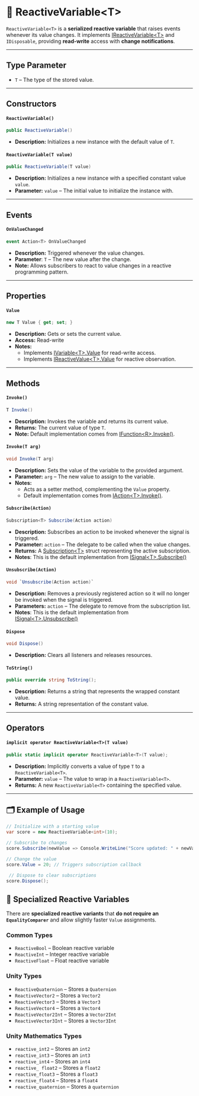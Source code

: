 # 🧩 ReactiveVariable&lt;T&gt;

`ReactiveVariable<T>` is a **serialized reactive variable** that raises events whenever its value changes. It implements [IReactiveVariable&lt;T&gt;](IReactiveVariable.md) and `IDisposable`, providing **read-write** access with **change notifications**.

---

## Type Parameter

- `T` – The type of the stored value.

---

## Constructors

#### `ReactiveVariable()`
```csharp
public ReactiveVariable()
```
- **Description:** Initializes a new instance with the default value of `T`.

#### `ReactiveVariable(T value)`
```csharp
public ReactiveVariable(T value)
```
- **Description:** Initializes a new instance with a specified constant value `value`.
- **Parameter:** `value` – The initial value to initialize the instance with.

---

## Events

#### `OnValueChanged`
```csharp
event Action<T> OnValueChanged
```
- **Description:** Triggered whenever the value changes.
- **Parameter**: `T` – The new value after the change.
- **Note:** Allows subscribers to react to value changes in a reactive programming pattern.

---

## Properties

#### `Value`
```csharp
new T Value { get; set; }
```
- **Description:** Gets or sets the current value.
- **Access:** Read-write
- **Notes:**
  - Implements [IVariable&lt;T&gt;.Value](IVariable.md#value) for read-write access.
  - Implements [IReactiveValue&lt;T&gt;.Value](../Values/IReactiveValue.md#value) for reactive observation.

---

## Methods

#### `Invoke()`
```csharp
T Invoke()
```
- **Description:** Invokes the variable and returns its current value.
- **Returns:** The current value of type `T`.
- **Note:** Default implementation comes from [IFunction&lt;R&gt;.Invoke()](../Functions/IFunction.md#invoke).

#### `Invoke(T arg)`
```csharp
void Invoke(T arg)
```
- **Description:** Sets the value of the variable to the provided argument.
- **Parameter:** `arg` – The new value to assign to the variable.
- **Notes:**
  - Acts as a setter method, complementing the `Value` property.
  - Default implementation comes from [IAction&lt;T&gt;.Invoke()](../Actions/IAction.md#invoket).

#### `Subscribe(Action)`
```csharp
Subscription<T> Subscribe(Action action)  
```
- **Description:** Subscribes an action to be invoked whenever the signal is triggered.
- **Parameter:** `action` – The delegate to be called when the value changes.
- **Returns:** A [Subscription&lt;T&gt;](../Signals/Subscription.md#subscriptiont) struct representing the active subscription.
- **Notes**: This is the default implementation from [ISignal&lt;T&gt;.Subscribe()](../Signals/ISignal.md#subscribetactiont)

#### `Unsubscribe(Action)`
```csharp
void `Unsubscribe(Action action)`  
```
- **Description:** Removes a previously registered action so it will no longer be invoked when the signal is triggered.
- **Parameters:** `action` – The delegate to remove from the subscription list.
- **Notes**: This is the default implementation from [ISignal&lt;T&gt;.Unsubscribe()](../Signals/ISignal.md#unsubscribetactiont)

#### `Dispose`
```csharp
void Dispose()
```
- **Description:** Clears all listeners and releases resources.

#### `ToString()`
```csharp
public override string ToString();
```
- **Description:** Returns a string that represents the wrapped constant value.
- **Returns:** A string representation of the constant value.

--- 

## Operators

#### `implicit operator ReactiveVariable<T>(T value)`
```csharp
public static implicit operator ReactiveVariable<T>(T value);
```
- **Description:** Implicitly converts a value of type `T` to a `ReactiveVariable<T>`.
- **Parameter:** `value` – The value to wrap in a `ReactiveVariable<T>`.
- **Returns:** A new `ReactiveVariable<T>` containing the specified value.

---

## 🗂 Example of Usage

```csharp
// Initialize with a starting value
var score = new ReactiveVariable<int>(10);

// Subscribe to changes
score.Subscribe(newValue => Console.WriteLine("Score updated: " + newValue));

// Change the value
score.Value = 20; // Triggers subscription callback

 // Dispose to clear subscriptions
score.Dispose();
```

## 🧩 Specialized Reactive Variables
There are **specialized reactive variants** that **do not require an `EqualityComparer`** and allow slightly faster `Value` assignments.

### Common Types
- `ReactiveBool` – Boolean reactive variable
- `ReactiveInt` – Integer reactive variable
- `ReactiveFloat` – Float reactive variable

### Unity Types
- `ReactiveQuaternion` – Stores a `Quaternion`
- `ReactiveVector2` – Stores a `Vector2`
- `ReactiveVector3` – Stores a `Vector3`
- `ReactiveVector4` – Stores a `Vector4`
- `ReactiveVector2Int` – Stores a `Vector2Int`
- `ReactiveVector3Int` – Stores a `Vector3Int`

### Unity Mathematics Types
- `reactive_int2` – Stores an `int2`
- `reactive_int3` – Stores an `int3`
- `reactive_int4` – Stores an `int4`
- `reactive_ float2` – Stores a `float2`
- `reactive_float3` – Stores a `float3`
- `reactive_float4` – Stores a `float4`
- `reactive_quaternion` – Stores a `quaternion`